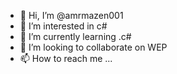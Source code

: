 - 👋 Hi, I’m @amrmazen001
- 👀 I’m interested in c#
- 🌱 I’m currently learning .c#
- 💞️ I’m looking to collaborate on WEP
- 📫 How to reach me ...

<!---
amrmazen001/amrmazen001 is a ✨ special ✨ repository because its `README.md` (this file) appears on your GitHub profile.
You can click the Preview link to take a look at your changes.
--->
